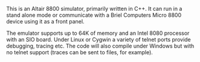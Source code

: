 This is an Altair 8800 simulator, primarily written in C++. It can run in a stand alone mode or communicate with a Briel Computers Micro 8800 device using it as a front panel.

The emulator supports up to 64K of memory and an Intel 8080 processor with an SIO board. Under Linux or Cygwin a variety of telnet ports provide debugging, tracing etc. The code will also compile under Windows but with no telnet support (traces can be sent to files, for example).